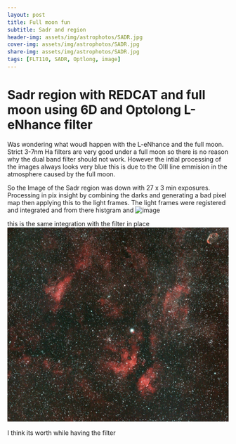 ```yaml
---
layout: post
title: Full moon fun 
subtitle: Sadr and region
header-img: assets/img/astrophotos/SADR.jpg
cover-img: assets/img/astrophotos/SADR.jpg
share-img: assets/img/astrophotos/SADR.jpg
tags: [FLT110, SADR, Optlong, image]
---
```

# Sadr region with REDCAT and full moon using 6D and Optolong L-eNhance filter

Was wondering what woudl happen with the L-eNhance and the full moon. Strict 3-7nm Ha filters are very good under a full 
moon so there is no reason why the dual band filter should not work. However the intial processing of the images always looks very blue this is due to the OIII line emmision in the atmosphere caused by the full moon. 

So the Image of the Sadr region was down with 27 x 3 min exposures. Processing in pix insight by combining the darks and generating a bad pixel map then applying this to the light frames. 
The light frames were registered and integrated and from there histgram and 
![image][filter]

this is the same integration with the filter in place 
![image][longfilter]


I think its worth while having the filter

[longfilter]:../assets/img/astrophotos/SADR.jpg
[filter]:../assets/img/astrophotos/Sadr_RedCat6D.jpg
